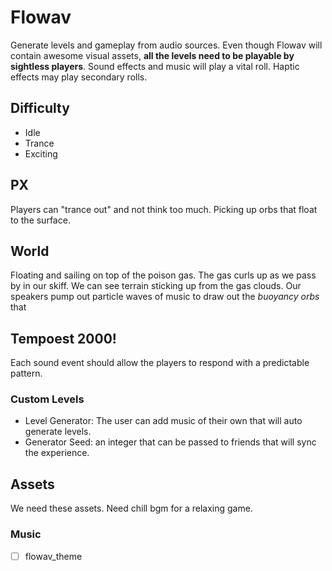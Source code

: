 # Flowav
Generate levels and gameplay from audio sources. Even though Flowav will contain awesome visual assets, **all the levels need to be playable by sightless players**. Sound effects and music will play a vital roll. Haptic effects may play secondary rolls.

## Difficulty
- Idle
- Trance
- Exciting

## PX
Players can "trance out" and not think too much. Picking up orbs that float to the surface.

## World
Floating and sailing on top of the poison gas. The gas curls up as we pass by in our skiff. We can see terrain sticking up from the gas clouds. Our speakers pump out particle waves of music to draw out the _buoyancy orbs_ that

## Tempoest 2000!
Each sound event should allow the players to respond with a predictable pattern.

### Custom Levels
- Level Generator: The user can add music of their own that will auto generate levels.
- Generator Seed: an integer that can be passed to friends that will sync the experience.

## Assets
We need these assets. Need chill bgm for a relaxing game.

### Music
- [ ] flowav_theme
